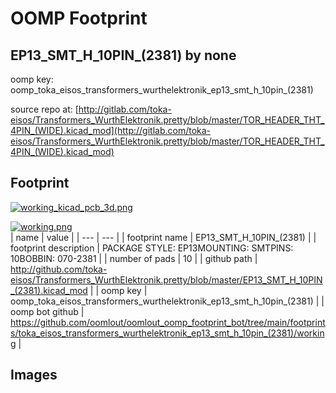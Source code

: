 # OOMP Footprint  
## EP13_SMT_H_10PIN_(2381)  by none  
  
oomp key: oomp_toka_eisos_transformers_wurthelektronik_ep13_smt_h_10pin_(2381)  
  
source repo at: [http://gitlab.com/toka-eisos/Transformers_WurthElektronik.pretty/blob/master/TOR_HEADER_THT_4PIN_(WIDE).kicad_mod](http://gitlab.com/toka-eisos/Transformers_WurthElektronik.pretty/blob/master/TOR_HEADER_THT_4PIN_(WIDE).kicad_mod)  
## Footprint  
  
[![working_kicad_pcb_3d.png](working_kicad_pcb_3d_600.png)](working_kicad_pcb_3d.png)  
  
[![working.png](working_600.png)](working.png)  
| name | value | 
| --- | --- | 
| footprint name | EP13_SMT_H_10PIN_(2381) | 
| footprint description | PACKAGE STYLE: EP13MOUNTING: SMTPINS: 10BOBBIN: 070-2381 | 
| number of pads | 10 | 
| github path | http://github.com/toka-eisos/Transformers_WurthElektronik.pretty/blob/master/EP13_SMT_H_10PIN_(2381).kicad_mod | 
| oomp key | oomp_toka_eisos_transformers_wurthelektronik_ep13_smt_h_10pin_(2381) | 
| oomp bot github | https://github.com/oomlout/oomlout_oomp_footprint_bot/tree/main/footprints/toka_eisos_transformers_wurthelektronik_ep13_smt_h_10pin_(2381)/working | 
## Images  
